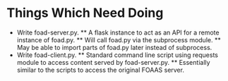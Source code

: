 Things Which Need Doing
=======================

* Write foad-server.py.
** A flask instance to act as an API for a remote instance of foad.py.
** Will call foad.py via the subprocess module.
** May be able to import parts of foad.py later instead of subprocess.
* Write foad-client.py.
** Standard command line script using requests module to access content served by foad-server.py.
** Essentially similar to the scripts to access the original FOAAS server.
